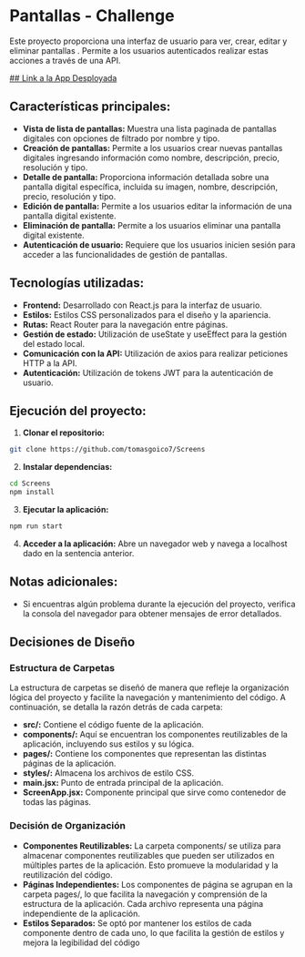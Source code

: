 # Pantallas - Challenge

Este proyecto proporciona una interfaz de usuario para ver, crear, editar y eliminar pantallas . Permite a los usuarios autenticados realizar estas acciones a través de una API.

[## Link a la App Desployada](https://challenge-screens-goico.netlify.app/)

## Características principales:

- **Vista de lista de pantallas:** Muestra una lista paginada de pantallas digitales con opciones de filtrado por nombre y tipo.
- **Creación de pantallas:** Permite a los usuarios crear nuevas pantallas digitales ingresando información como nombre, descripción, precio, resolución y tipo.
- **Detalle de pantalla:** Proporciona información detallada sobre una pantalla digital específica, incluida su imagen, nombre, descripción, precio, resolución y tipo.
- **Edición de pantalla:** Permite a los usuarios editar la información de una pantalla digital existente.
- **Eliminación de pantalla:** Permite a los usuarios eliminar una pantalla digital existente.
- **Autenticación de usuario:** Requiere que los usuarios inicien sesión para acceder a las funcionalidades de gestión de pantallas.

## Tecnologías utilizadas:

- **Frontend:** Desarrollado con React.js para la interfaz de usuario.
- **Estilos:** Estilos CSS personalizados para el diseño y la apariencia.
- **Rutas:** React Router para la navegación entre páginas.
- **Gestión de estado:** Utilización de useState y useEffect para la gestión del estado local.
- **Comunicación con la API:** Utilización de axios para realizar peticiones HTTP a la API.
- **Autenticación:** Utilización de tokens JWT para la autenticación de usuario.

## Ejecución del proyecto:

1. **Clonar el repositorio:**

```bash
git clone https://github.com/tomasgoico7/Screens
```

2. **Instalar dependencias:**

```bash
cd Screens
npm install
```

3. **Ejecutar la aplicación:**

```bash
npm run start
```

4. **Acceder a la aplicación:**
   Abre un navegador web y navega a localhost dado en la sentencia anterior.

## Notas adicionales:

- Si encuentras algún problema durante la ejecución del proyecto, verifica la consola del navegador para obtener mensajes de error detallados.

## Decisiones de Diseño

### Estructura de Carpetas

La estructura de carpetas se diseñó de manera que refleje la organización lógica del proyecto y facilite la navegación y mantenimiento del código. A continuación, se detalla la razón detrás de cada carpeta:

- **src/:** Contiene el código fuente de la aplicación.
- **components/:** Aquí se encuentran los componentes reutilizables de la aplicación, incluyendo sus estilos y su lógica.
- **pages/:** Contiene los componentes que representan las distintas páginas de la aplicación.
- **styles/:** Almacena los archivos de estilo CSS.
- **main.jsx:** Punto de entrada principal de la aplicación.
- **ScreenApp.jsx:** Componente principal que sirve como contenedor de todas las páginas.

### Decisión de Organización

- **Componentes Reutilizables:** La carpeta components/ se utiliza para almacenar componentes reutilizables que pueden ser utilizados en múltiples partes de la aplicación. Esto promueve la modularidad y la reutilización del código.
- **Páginas Independientes:** Los componentes de página se agrupan en la carpeta pages/, lo que facilita la navegación y comprensión de la estructura de la aplicación. Cada archivo representa una página independiente de la aplicación.
- **Estilos Separados:** Se optó por mantener los estilos de cada componente dentro de cada uno, lo que facilita la gestión de estilos y mejora la legibilidad del código
